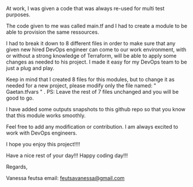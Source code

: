 At work, I was given a code that was always re-used for multi test purposes. 

The code given to me was called main.tf and I had to create a module to be able to provision the same ressources.

I had to break it down to 8 different files in order to make sure that any given new hired DevOps engineer can come to our work environment, with or without a strong knowledge of Terraform, will be able to apply some changes as needed to his project. I made it easy for my DevOps team to be just a plug and play.

Keep in mind that I created 8 files for this modules, but to change it as needed for a new project, please modify only the file named: " Gaetan.tfvars " . 
PS: Leave the rest of 7 files unchanged and you will be good to go.

I have added some outputs snapshots to this github repo so that you know that this module works smoothly.

Feel free to add any modification or contribution. 
I am always excited to work with DevOps engineers.

I hope you enjoy this project!!!!

Have a nice rest of your day!!!
Happy coding day!!!

Regards, 

Vanessa feutsa
email: feutsavanessa@gmail.com



